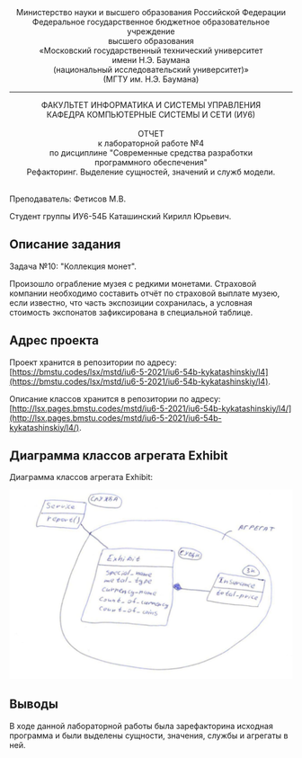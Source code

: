<div align="center">
Министерство науки и высшего образования Российской Федерации <br />
Федеральное государственное бюджетное образовательное учреждение <br />
высшего образования <br />
«Московский государственный технический университет <br />
имени Н.Э. Баумана <br />
(национальный исследовательский университет)» <br />
(МГТУ им. Н.Э. Баумана)
</div>
<hr />
<div align="center">
ФАКУЛЬТЕТ ИНФОРМАТИКА И СИСТЕМЫ УПРАВЛЕНИЯ <br />
КАФЕДРА КОМПЬЮТЕРНЫЕ СИСТЕМЫ И СЕТИ (ИУ6)
</div>
<br />
<div align="center">
ОТЧЕТ <br />
к лабораторной работе №4 <br />
по дисциплине "Современные средства разработки <br />
программного обеспечения" <br />
Рефакторинг. Выделение сущностей, значений и служб модели.
</div>
<br />

Преподаватель: Фетисов М.В.

Студент группы ИУ6-54Б Каташинский Кирилл Юрьевич.

## Описание задания

Задача №10: "Коллекция монет".

Произошло ограбление музея с редкими монетами. Страховой компании необходимо составить отчёт по страховой выплате музею, если известно, что часть экспозиции сохранилась, а условная стоимость экспонатов зафиксирована в специальной таблице.

## Адрес проекта

Проект хранится в репозитории по адресу: [https://bmstu.codes/lsx/mstd/iu6-5-2021/iu6-54b-kykatashinskiy/l4](https://bmstu.codes/lsx/mstd/iu6-5-2021/iu6-54b-kykatashinskiy/l4).

Описание классов хранится в репозитории по адресу: [http://lsx.pages.bmstu.codes/mstd/iu6-5-2021/iu6-54b-kykatashinskiy/l4/](http://lsx.pages.bmstu.codes/mstd/iu6-5-2021/iu6-54b-kykatashinskiy/l4/).

## Диаграмма классов агрегата Exhibit

Диаграмма классов агрегата Exhibit:

![Диаграмма классов агрегата Exhibit](doc/class_diagram.jpg)

## Выводы

В ходе данной лабораторной работы была зарефакторина исходная программа и были выделены сущности, значения, службы и агрегаты в ней.
